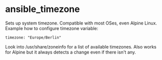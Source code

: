 # ansible_timezone
Sets up system timezone. Compatible with most OSes, even Alpine Linux.
Example how to configure timezone variable:

    timezone: "Europe/Berlin"

Look into /usr/share/zoneinfo for a list of available timezones.
Also works for Alpine but it always detects a change even if there isn't any.
